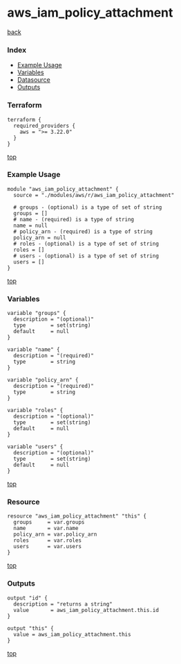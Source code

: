 # aws_iam_policy_attachment

[back](../aws.md)

### Index

- [Example Usage](#example-usage)
- [Variables](#variables)
- [Datasource](#datasource)
- [Outputs](#outputs)

### Terraform

```hcl
terraform {
  required_providers {
    aws = ">= 3.22.0"
  }
}
```

[top](#index)

### Example Usage

```hcl
module "aws_iam_policy_attachment" {
  source = "./modules/aws/r/aws_iam_policy_attachment"

  # groups - (optional) is a type of set of string
  groups = []
  # name - (required) is a type of string
  name = null
  # policy_arn - (required) is a type of string
  policy_arn = null
  # roles - (optional) is a type of set of string
  roles = []
  # users - (optional) is a type of set of string
  users = []
}
```

[top](#index)

### Variables

```hcl
variable "groups" {
  description = "(optional)"
  type        = set(string)
  default     = null
}

variable "name" {
  description = "(required)"
  type        = string
}

variable "policy_arn" {
  description = "(required)"
  type        = string
}

variable "roles" {
  description = "(optional)"
  type        = set(string)
  default     = null
}

variable "users" {
  description = "(optional)"
  type        = set(string)
  default     = null
}
```

[top](#index)

### Resource

```hcl
resource "aws_iam_policy_attachment" "this" {
  groups     = var.groups
  name       = var.name
  policy_arn = var.policy_arn
  roles      = var.roles
  users      = var.users
}
```

[top](#index)

### Outputs

```hcl
output "id" {
  description = "returns a string"
  value       = aws_iam_policy_attachment.this.id
}

output "this" {
  value = aws_iam_policy_attachment.this
}
```

[top](#index)